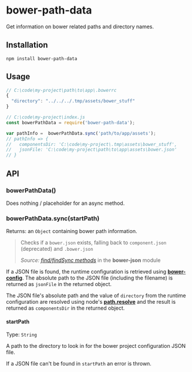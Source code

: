 # bower-path-data

Get information on bower related paths and directory names.

## Installation

```
npm install bower-path-data
```

## Usage

```javascript
// C:\code\my-project\path\to\app\.bowerrc
{
  "directory": "../../../.tmp/assets/bower_stuff"
}
```

```javascript
// C:\code\my-project\index.js
const bowerPathData = require('bower-path-data');

var pathInfo =  bowerPathData.sync('path/to/app/assets');
// pathInfo => {
//   componentsDir: 'C:\code\my-project\.tmp\assets\bower_stuff',
//   jsonFile: 'C:\code\my-project\path\to\app\assets\bower.json'
// }
```

## API

### bowerPathData()

Does nothing / placeholder for an async method.

### bowerPathData.sync(startPath)

Returns: an `Object` containing bower path information. 

> Checks if a `bower.json` exists, falling back to `component.json` (deprecated) and `.bower.json`
>
> _Source: [find/findSync methods](https://github.com/bower/bower/tree/master/packages/bower-json#findfolder-callback)_ in the **bower-json** module

If a JSON file is found, the runtime configuration is retrieved using [**bower-config**](https://github.com/bower/bower/tree/master/packages/bower-config). The absolute path to the JSON file (including the filename) is returned as `jsonFile` in the returned object.

The JSON file's absolute path and the value of `directory` from the runtime configuration are resolved using node's [**path.resolve**](https://nodejs.org/dist/latest-v6.x/docs/api/path.html#path_path_resolve_paths) and the result is returned as `componentsDir` in the returned object.

#### startPath

Type: `String`

A path to the directory to look in for the bower project configuration JSON file.

If a JSON file can't be found in `startPath` an error is thrown.
